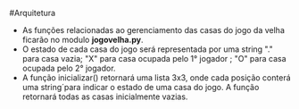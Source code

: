 #Arquitetura

* As funções relacionadas ao gerenciamento das casas do jogo da velha ficarão no modulo **jogovelha.py**.
* O estado de cada casa do jogo será representada por uma string "." para casa vazia; "X" para casa ocupada pelo 1° jogador
; "O" para casa ocupada pelo 2° jogador.
* A função inicializar() retornará uma lista 3x3, onde cada posição conterá uma string´para indicar o estado de uma casa do jogo.
A função retornará todas as casas inicialmente vazias.